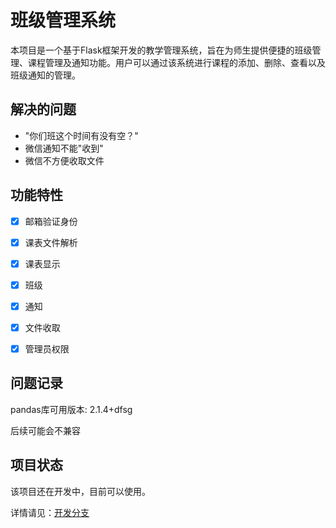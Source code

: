 # 班级管理系统

本项目是一个基于Flask框架开发的教学管理系统，旨在为师生提供便捷的班级管理、课程管理及通知功能。用户可以通过该系统进行课程的添加、删除、查看以及班级通知的管理。


## 解决的问题

- "你们班这个时间有没有空？"
- 微信通知不能"收到"
- 微信不方便收取文件

## 功能特性

- [x] 邮箱验证身份
- [x] 课表文件解析
- [x] 课表显示
- [x] 班级
- [x] 通知
- [x] 文件收取
- [x] 管理员权限


## 问题记录

pandas库可用版本: 2.1.4+dfsg

后续可能会不兼容

## 项目状态

该项目还在开发中，目前可以使用。

详情请见：[开发分支](https://github.com/zpb911km/monitorTool/tree/dev)
